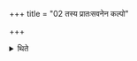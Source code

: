 +++
title = "02 तस्य प्रातःसवनेन कल्पो"

+++

<details><summary>थिते</summary>

2. The procedure of it (midday-pressing) is explained by (the explanation of) the morning-pressing.  
</details>
